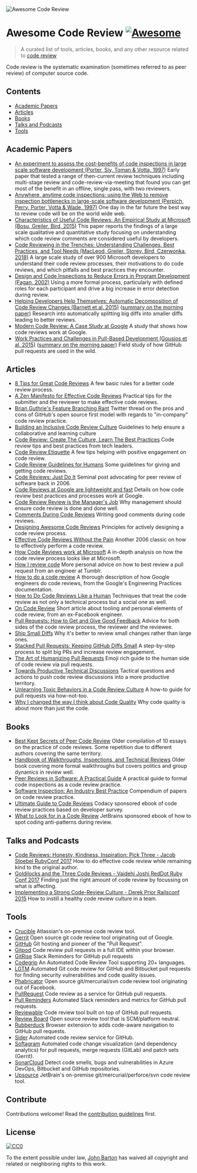 <img src="Awesome Code Review.png" alt="Awesome Code Review" />

# Awesome Code Review [![Awesome](https://cdn.rawgit.com/sindresorhus/awesome/d7305f38d29fed78fa85652e3a63e154dd8e8829/media/badge.svg)](https://github.com/sindresorhus/awesome)

> A curated list of tools, articles, books, and any other resource related to [code review](https://en.wikipedia.org/wiki/Code_review)

Code review is the systematic examination (sometimes referred to as peer review) of computer source code.

## Contents

- [Academic Papers](#academic-papers)
- [Articles](#articles)
- [Books](#books)
- [Talks and Podcasts](#talks-and-podcasts)
- [Tools](#tools)

## Academic Papers

- [An experiment to assess the cost-benefits of code inspections in large scale software development (Porter, Siy, Toman & Votta, 1997)](http://laser.cs.umass.edu/courses/cs521-621.Fall10/documents/PorterSiyetal.pdf) Early paper that tested a range of then-current review techniques including multi-stage review and code-review-via-meeting that found you can get most of the benefit in an offline, single pass, with two reviewers.
- [Anywhere, anytime code inspections: using the Web to remove inspection bottlenecks in large-scale software development (Perpich, Perry, Porter, Votta & Wade, 1997)](https://dl.acm.org/citation.cfm?id=253234) One day in the far future the best way to review code will be on the world wide web.
- [Characteristics of Useful Code Reviews: An Empirical Study at Microsoft (Bosu, Greiler, Bird, 2015)](https://www.michaelagreiler.com/wp-content/uploads/2019/02/Characteristics-Of-Useful-Comments.pdf) This paper reports the findings of a large scale qualitative and quantitative study focusing on understanding which code review comments are considered useful by developers.  
- [Code Reviewing in the Trenches: Understanding Challenges, Best Practices, and Tool Needs (MacLeod, Greiler, Storey, Bird, Czerwonka, 2018)](https://www.michaelagreiler.com/wp-content/uploads/2019/03/Code-Reviewing-in-the-Trenches-Understanding-Challenges-Best-Practices-and-Tool-Needs.pdf) A large scale study of over 900 Microsoft developers to understand their code review processes, their motivations to do code reviews, and which pitfalls and best practices they encounter.
- [Design and Code Inspections to Reduce Errors in Program Development (Fagan, 2002)](https://link.springer.com/chapter/10.1007/978-3-642-59412-0_35) Using a more formal process, particularly with defined roles for each participant and drive a big increase in error detection during review.
- [Helping Developers Help Themselves: Automatic Decomposition of Code Review Changes (Barnett et al. 2015)](http://research.microsoft.com/pubs/238937/barnett2015hdh.pdf) ([summary on the morning paper](https://blog.acolyer.org/2015/06/26/helping-developers-help-themselves-automatic-decomposition-of-code-review-changes/)) Research into automatically splitting big diffs into smaller diffs leading to better reviews.
- [Modern Code Review: A Case Study at Google](https://sback.it/publications/icse2018seip.pdf) A study that shows how code reviews work at Google.
- [Work Practices and Challenges in Pull-Based Development (Gousios et al. 2015)](https://sback.it/publications/icse2016b.pdf) ([summary on the morning paper](https://blog.acolyer.org/2015/06/23/work-practices-and-challenges-in-pull-based-development/)) Field study of how GitHub pull requests are used in the wild.

## Articles

- [8 Tips for Great Code Reviews](https://kellysutton.com/2018/10/08/8-tips-for-great-code-reviews.html) A few basic rules for a better code review process.
- [A Zen Manifesto for Effective Code Reviews](https://medium.freecodecamp.org/a-zen-manifesto-for-effective-code-reviews-e30b5c95204a) Practical tips for the submitter and the reviewer to make effective code reviews.
- [Brian Guthrie's Feature Branching Rant](https://twitter.com/bguthrie/status/937750796334174209) Twitter thread on the pros and cons of GitHub's open source first model with regards to "in-company" code review practice.
- [Building an Inclusive Code Review Culture](https://blog.plaid.com/building-an-inclusive-code-review-culture/) Guidelines to help ensure a collaborative and learning culture
- [Code Review: Create The Culture, Learn The Best Practices](https://codingsans.com/blog/code-review) Code review tips and best practices from tech leaders.
- [Code Review Etiquette](https://css-tricks.com/code-review-etiquette/) A few tips helping with positive engagement on code review.
- [Code Review Guidelines for Humans](https://phauer.com/2018/code-review-guidelines/) Some guidelines for giving and getting code reviews.
- [Code Reviews: Just Do It](https://blog.codinghorror.com/code-reviews-just-do-it/) Seminal post advocating for peer review of software back in 2006.
- [Code Reviews at Google are lightweight and fast](https://www.michaelagreiler.com/code-reviews-at-google/) Details on how code review best practices and processes work at Google.
- [Code Review Review is the Manager's Job](https://hecate.co/blog/code-review-review-is-the-managers-job) Why management should ensure code review is done and done well.
- [Comments During Code Reviews](https://medium.com/@otarutunde/comments-during-code-reviews-2cb7791e1ac7) Writing good comments during code reviews.
- [Designing Awesome Code Reviews](https://medium.com/unpacking-trunk-club/designing-awesome-code-reviews-5a0d9cd867e3) Principles for actively designing a code review process.
- [Effective Code Reviews Without the Pain](https://www.developer.com/tech/article.php/3579756/Effective-Code-Reviews-Without-the-Pain.htm) Another 2006 classic on how to effectively perform a code review.
- [How Code Reviews work at Microsoft](https://www.michaelagreiler.com/code-reviews-at-microsoft-how-to-code-review-at-a-large-software-company/) A in-depth analysis on how the code review process looks like at Microsoft.
- [How I review code](https://engineering.tumblr.com/post/170040992289/how-i-review-code) More personal advice on how to best review a pull request from an engineer at Tumblr.
- [How to do a code review](https://google.github.io/eng-practices/review/reviewer/) A thorough description of how Google engineers do code reviews, from the Google's Engineering Practices documentation.
- [How to Do Code Reviews Like a Human](https://mtlynch.io/human-code-reviews-1/) Techniques that treat the code review as not only a technical process but a social one as well.
- [On Code Review](https://medium.com/@schrockn/on-code-reviews-b1c7c94d868c) Short article about tooling and personal elements of code review, from an ex-Facebook engineer.
- [Pull Requests: How to Get and Give Good Feedback](https://kickstarter.engineering/pull-requests-how-to-get-and-give-good-feedback-f573469f0c44) Advice for both sides of the code review process, the reviewer and the reviewee.
- [Ship Small Diffs](https://blog.skyliner.io/ship-small-diffs-741308bec0d1) Why it's better to review small changes rather than large ones.
- [Stacked Pull Requests: Keeping GitHub Diffs Small](https://graysonkoonce.com/stacked-pull-requests-keeping-github-diffs-small/) A step-by-step process to split big PRs and increase review engagement.
- [The Art of Humanizing Pull Requests](https://blog.usejournal.com/the-art-of-humanizing-pull-requests-prs-b520588eb345) Emoji rich guide to the human side of code review via pull requests.
- [Towards Productive Technical Discussions](https://cate.blog/2018/07/03/towards-productive-technical-discussions/) Tactical questions and actions to push code review discussions into a more productive territory.
- [Unlearning Toxic Behaviors in a Code Review Culture](https://medium.com/@sandya.sankarram/unlearning-toxic-behaviors-in-a-code-review-culture-b7c295452a3c) A how-to guide for pull requests via how-not-too.
- [Why I changed the way I think about Code Quality](https://medium.freecodecamp.org/why-i-changed-the-way-i-think-about-code-quality-88c5d8d57e68) Why code quality is about more than just the code.

## Books

- [Best Kept Secrets of Peer Code Review](https://www.goodreads.com/book/show/1563457.Best_Kept_Secrets_of_Peer_Code_Review) Older compilation of 10 essays on the practice of code reviews. Some repetition due to different authors covering the same territory.
- [Handbook of Walkthroughs, Inspections, and Technical Reviews](https://www.amazon.com/Handbook-Walkthroughs-Inspections-Technical-Reviews/dp/0932633196) Older book covering more formal walkthroughs but covers politics and group dynamics in review well.
- [Peer Reviews in Software: A Practical Guide](https://www.amazon.com/Peer-Reviews-Software-Practical-Guide/dp/0201734850) A practical guide to formal code inspections as a code review practice.
- [Software Inspection: An Industry Best Practice](https://www.amazon.com/Software-Inspection-Industry-Best-Practice/dp/0818673400) Compendium of papers on code review practice.
- [Ultimate Guide to Code Reviews](https://www.codacy.com/ebooks/guide-to-code-reviews) Codacy sponsored ebook of code review practices based on developer survey.
- [What to Look for in a Code Review](https://leanpub.com/whattolookforinacodereview) JetBrains sponsored ebook of how to spot coding anti-patterns during review.

## Talks and Podcasts

- [Code Reviews: Honesty, Kindness, Inspiration: Pick Three - Jacob Stoebel RubyConf 2017](http://confreaks.tv/videos/rubyconf2017-code-reviews-honesty-kindness-inspiration-pick-three) How to do effective code review while remaining kind to the original author.
- [Goldilocks and the Three Code Reviews - Vaidehi Joshi RedDot Ruby Conf 2017](https://confreaks.tv/videos/reddotrubyconf2017-goldilocks-and-the-three-code-reviews) Finding just the right amount of code review by focussing on what is affecting.
- [Implementing a Strong Code-Review Culture - Derek Prior Railsconf 2015](https://www.youtube.com/watch?v=PJjmw9TRB7s) How to instill a healthy code review culture in a team.

## Tools

- [Crucible](https://www.atlassian.com/software/crucible) Atlassian's on-premise code review tool.
- [Gerrit](https://www.gerritcodereview.com/) Open source git code review tool originating out of Google.
- [GitHub](https://github.com) Git hosting and pioneer of the "Pull Request".
- [Gitpod](https://gitpod.io) Code review pull requests in a full IDE within your browser.
- [GitRise](https://www.gitrise.com/) Slack Reminders for GitHub pull requests
- [Codegrip](https://www.codegrip.tech/) An Automated Code Review Tool supporting 20+ languages. 
- [LGTM](https://lgtm.com) Automated Git code review for GitHub and Bitbucket pull requests for finding security vulnerabilities and code quality issues.
- [Phabricator](https://www.phacility.com/phabricator/) Open source git/mercurial/svn code review tool originating out of Facebook.
- [PullRequest](https://www.pullrequest.com/) Code review as a service for GitHub pull requests.
- [Pull Reminders](https://pullreminders.com) Automated Slack reminders and metrics for GitHub pull requests.
- [Reviewable](https://reviewable.io/) Code review tool built on top of GitHub pull requests.
- [Review Board](https://www.reviewboard.org/) Open source review tool that is SCM/platform neutral.
- [Rubberduck](https://www.rubberduck.io) Browser extension to adds code-aware navigation to GitHub pull requests.
- [Sider](https://sider.review/) Automated code review service for GitHub.
- [Softagram](https://softagram.com/) Automated code change visualization (and dependency analytics) for pull requests, merge requests (GitLab) and patch sets (Gerrit).
- [SonarCloud](https://sonarcloud.io) Detect code smells, bugs and vulnerabilities in Azure DevOps, Bitbucket and GitHub repositories.
- [Upsource](https://www.jetbrains.com/upsource/) JetBrain's on-premise git/mercurial/perforce/svn code review tool.

## Contribute

Contributions welcome! Read the [contribution guidelines](contributing.md) first.

## License

[![CC0](http://mirrors.creativecommons.org/presskit/buttons/88x31/svg/cc-zero.svg)](http://creativecommons.org/publicdomain/zero/1.0)

To the extent possible under law, [John Barton](https://johnbarton.co) has waived all copyright and
related or neighboring rights to this work.

